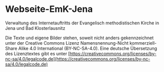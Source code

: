 # Webseite-EmK-Jena
Verwaltung des Internetauftritts der Evangelisch methodistischen Kirche in Jena und Bad Klosterlausnitz

Die Texte und eigene Bilder stehen, soweit nicht anders gekennzeichnet unter der Creative Commons Lizenz Namensnennung-Nicht kommerziell-Share Alike 4.0 International (BY-NC-SA-4.0). Eine deutsche Übersetzung des Lizenztextes gibt es unter [https://creativecommons.org/licenses/by-nc-sa/4.0/legalcode.de](https://creativecommons.org/licenses/by-nc-sa/4.0/legalcode.de)
